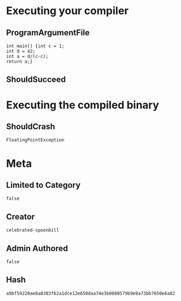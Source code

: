 # Executing your compiler

## ProgramArgumentFile

```
int main() {int c = 1; 
int d = 42; 
int a = d/(c-c); 
return a;}
```

## ShouldSucceed

# Executing the compiled binary

## ShouldCrash

```
FloatingPointException
```

# Meta

## Limited to Category

```
false
```

## Creator

```
celebrated-spoonbill
```

## Admin Authored

```
false
```

## Hash

```
a9bf59220ae8a8383f62a1dce12e650daa74e3b0880579b9e8a73bb7650e6a82
```
